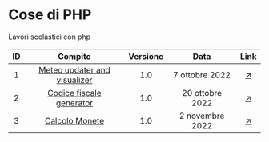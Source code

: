 # Cose di PHP
Lavori scolastici con php

| ID |             Compito             | Versione |       Data      | Link |
|:--:|:-------------------------------:|:--------:|:---------------:|:---------------:|
|  1 | [Meteo updater and visualizer](http://cosephp.great-site.net/Meteo)    |    1.0   |  7 ottobre 2022 | [↗](http://cosephp.great-site.net/Meteo)
|  2 | [Codice fiscale generator](http://cosephp.great-site.net/CodiceFiscale)    |    1.0   |  20 ottobre 2022 | [↗](http://cosephp.great-site.net/CodiceFiscale)
|  3 | [Calcolo Monete](http://cosephp.great-site.net/Monete)    |    1.0   |  2 novembre 2022 | [↗](http://cosephp.great-site.net/Monete)




